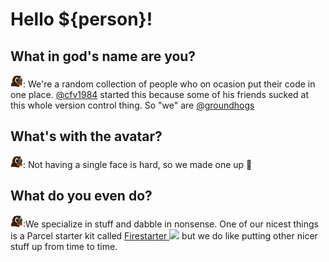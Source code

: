 # Hello ${person}!

## What in god's name are you? 

<img src="groundhog.png" width="20" />: We're a random collection of people who on ocasion put their code in one place. [@cfv1984][1] started this because some of his friends sucked at this whole version control thing. So "we" are [@groundhogs][2]

## What's with the avatar?

<img src="groundhog.png" width="20" />: Not having a single face is hard, so we made one up 🤷‍

## What do you even do?

<img src="groundhog.png" width="20" />:We specialize in stuff and dabble in nonsense. One of our nicest things is a Parcel starter kit called [Firestarter <img src="https://github.com/groundhogs/firestarter/blob/master/static/firestarter.png" width="20" />][3] but we do like putting other nicer stuff up from time to time. 

[1]: https://github.com/cfv1984
[2]: https://github.com/groundhogs
[3]: https://github.com/groundhogs/firestarter
